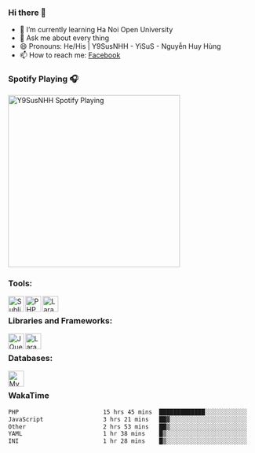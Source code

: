 ### Hi there 👋

- 🌱 I’m currently learning Ha Noi Open University
- 💬 Ask me about every thing
- 😄 Pronouns: He/His | Y9SusNHH - YiSuS - Nguyễn Huy Hùng
- 📫 How to reach me: [Facebook]
<!-- - ⚡ Fun fact: Frank Man -->
<!-- - 🔭 I’m currently working on ... -->
<!-- - 👯 I’m looking to collaborate on ... -->
<!-- - 🤔 I’m looking for help with ... -->
### Spotify Playing 🎧
[<img src="https://spotify-playing-y9susnhh.vercel.app/api/spotify?background_color=0d1117&border_color=ffffff" alt="Y9SusNHH Spotify Playing" width="350" />](https://open.spotify.com/user/31ha3eawbwqgg34j6n62jfyawxcu)
<!-- [<img src="https://spotify-playing-fd40vnk04-y9susnhh.vercel.app/api/spotify-playing?background_color=0d1117&border_color=ffffff" alt="J2TeamNNL Spotify Playing" width="350" />](https://open.spotify.com/user/31ghget3jspvgpjwbv5pcwli3smab) -->

<!-- [![Spotify](https://y9-sus-5buswl4de-y9susnhh.vercel.app/api/spotify?background_color=0d1117&border_color=ffffff)](https://open.spotify.com/user/31ha3eawbwqgg34j6n62jfyawxcu) -->
### Tools:
<img align='left' height="32" width="32" src="https://cdn.jsdelivr.net/npm/simple-icons@4.8.0/icons/sublimetext.svg" title="Sublime text" />
<img align='left' height="32" width="32" src="https://cdn.jsdelivr.net/npm/simple-icons@4.8.0/icons/phpstorm.svg" title="PHP Storm"/>
<img align='left' height="32" width="32" src="https://cdn.jsdelivr.net/npm/simple-icons@4.8.0/icons/laragon.svg" title="Laragon"/>
<br>

### Libraries and Frameworks:
<img align='left' height="32" width="32" src="https://cdn.jsdelivr.net/npm/simple-icons@4.8.0/icons/jquery.svg" title="JQuery"/>
<img align='left' height="32" width="32" src="https://cdn.jsdelivr.net/npm/simple-icons@4.8.0/icons/laravel.svg" title="Laravel"/>
<br>

### Databases:
<img align='left' height="32" width="32" src="https://cdn.jsdelivr.net/npm/simple-icons@4.8.0/icons/mysql.svg" title="MySQL"/>
<br>

### WakaTime

<!--START_SECTION:waka-->

```txt
PHP                        15 hrs 45 mins  █████████████░░░░░░░░░░░░   51.98 %
JavaScript                 3 hrs 21 mins   ██▓░░░░░░░░░░░░░░░░░░░░░░   11.05 %
Other                      2 hrs 53 mins   ██▒░░░░░░░░░░░░░░░░░░░░░░   09.52 %
YAML                       1 hr 38 mins    █▒░░░░░░░░░░░░░░░░░░░░░░░   05.43 %
INI                        1 hr 28 mins    █▒░░░░░░░░░░░░░░░░░░░░░░░   04.86 %
```

<!--END_SECTION:waka-->

<!-- LINKS -->
[Facebook]: https://fb.com/Y9SusNHH/
